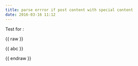 ```yaml
---
title: parse errror if post content with special content
date: 2016-03-16 11:12
---
```


Test for :

{{ raw }}

{{ abc }}

{{ endraw }}

